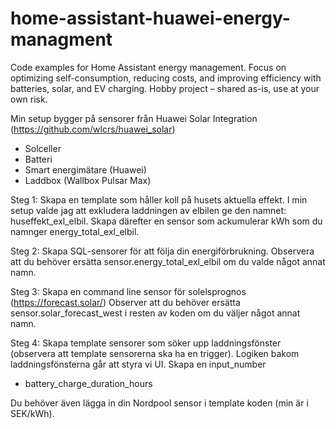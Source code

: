 # home-assistant-huawei-energy-managment
Code examples for Home Assistant energy management. Focus on optimizing self-consumption, reducing costs, and improving efficiency with batteries, solar, and EV charging. Hobby project – shared as-is, use at your own risk.

Min setup bygger på sensorer från Huawei Solar Integration (https://github.com/wlcrs/huawei_solar)
- Solceller
- Batteri
- Smart energimätare (Huawei)
- Laddbox (Wallbox Pulsar Max)

Steg 1: Skapa en template som håller koll på husets aktuella effekt. I min setup valde jag att exkludera laddningen av elbilen ge den namnet: huseffekt_exl_elbil. Skapa därefter en sensor som ackumulerar kWh som du namnger energy_total_exl_elbil. 

Steg 2: Skapa SQL-sensorer för att följa din energiförbrukning. 
Observera att du behöver ersätta sensor.energy_total_exl_elbil om du valde något annat namn. 

Steg 3: Skapa en command line sensor för solelsprognos (https://forecast.solar/)
Observer att du behöver ersätta sensor.solar_forecast_west i resten av koden om du väljer något annat namn.

Steg 4: Skapa template sensorer som söker upp laddningsfönster (observera att template sensorerna ska ha en trigger). Logiken bakom laddningsfönsterna går att styra vi UI. 
Skapa en input_number 
- battery_charge_duration_hours

Du behöver även lägga in din Nordpool sensor i template koden (min är i SEK/kWh). 
